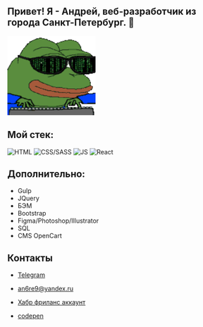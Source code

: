 
## Привет! Я - Андрей, веб-разработчик из города Санкт-Петербург. 👋


<img  width="200" height="180" src="https://raw.githubusercontent.com/an6re9/an6re9/5ddffc672c6a1ddb8900c033a4c4dfe90c511ad6/soulja-boy-pepe.gif">


## Мой стек: ##

![HTML](https://img.shields.io/static/v1?label=&message=HTML&color="#4591d1")
![CSS/SASS](https://img.shields.io/static/v1?label=&message=CSS/SASS&color=4591d1)
![JS](https://img.shields.io/static/v1?label=&message=JS&color=f17532)
![React](https://img.shields.io/static/v1?label=&message=React&color=d74242)

## Дополнительно: ##
- Gulp
- JQuery
- БЭМ
- Bootstrap
- Figma/Photoshop/Illustrator
- SQL
- CMS OpenCart

## Контакты ##
- [Telegram](https://t.me/an6re9)
- an6re9@yandex.ru

- [Хабр фриланс аккаунт](https://freelance.habr.com/freelancers/an6re9)
- [codepen](https://codepen.io/an6re9)

